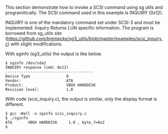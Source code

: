 This section demonstrate how to invoke a SCSI command using sg utils and 
programitically. The SCSI command used in this example is INQUIRY (0x12).

INQUIRY is one of the mandatory command set under SCSI-3 and must be 
implemented. Inquiry Returns LUN specific information. The program is borrowed
from sg_utils site (https://github.com/hreinecke/sg3_utils/blob/master/examples/scsi_inquiry.c)
with slight modifications.


With sginfo (sg3_utils) the output is like below.
```
$ sginfo /dev/sda2
INQUIRY response (cmd: 0x12)
---------------------------------------
Device Type                0
Vendor:                    ATA
Product:                   VBOX HARDDISK
Revision level:            1.0
```

With code (scsi_inquiry.c), the output is similar, only the display format is different.
```
$ gcc -Wall -o sginfo scsi_inquiry.c
$ ./sginfo
ATA       VBOX HARDDISK     1.0 , byte_7=0x2
$
```
